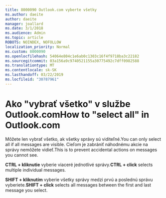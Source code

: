 ```yaml
---
title: 8000090 Outlook.com vyberte všetky
ms.author: daeite
author: daeite
manager: joallard
ms.date: 3/1/2018
ms.audience: Admin
ms.topic: article
ROBOTS: NOINDEX, NOFOLLOW
localization_priority: Normal
ms.custom: 8000090
ms.openlocfilehash: 54064e804c1e6ab0c1303c16f4f9718ba3c22182
ms.sourcegitcommit: 03a156a9c9740521155a30775492c7dff0982588
ms.translationtype: MT
ms.contentlocale: sk-SK
ms.lasthandoff: 03/22/2019
ms.locfileid: "30787961"
---
```

# <a name="how-to-select-all-in-outlookcom"></a><span data-ttu-id="33ebb-102">Ako "vybrať všetko" v službe Outlook.com</span><span class="sxs-lookup"><span data-stu-id="33ebb-102">How to "select all" in Outlook.com</span></span>

<span data-ttu-id="33ebb-103">Môžete len vybrať všetko, ak všetky správy sú viditeľné.</span><span class="sxs-lookup"><span data-stu-id="33ebb-103">You can only select all if all messages are visible.</span></span> <span data-ttu-id="33ebb-104">Cieľom je zabrániť náhodnému akcie na správy nemôžete vidieť.</span><span class="sxs-lookup"><span data-stu-id="33ebb-104">This is to prevent accidental actions on messages you cannot see.</span></span>

<span data-ttu-id="33ebb-105">**CTRL + kliknutie** vyberie viaceré jednotlivé správy.</span><span class="sxs-lookup"><span data-stu-id="33ebb-105">**CTRL + click** selects multiple individual messages.</span></span>

<span data-ttu-id="33ebb-106">**SHIFT + kliknutím** vyberie všetky správy medzi prvú a poslednú správu vyberiete.</span><span class="sxs-lookup"><span data-stu-id="33ebb-106">**SHIFT + click** selects all messages between the first and last message you select.</span></span>